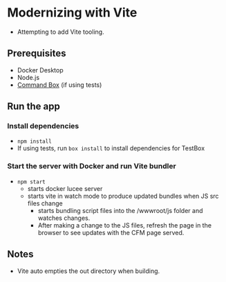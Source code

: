 # Modernizing with Vite

- Attempting to add Vite tooling.

## Prerequisites

- Docker Desktop
- Node.js
- [Command Box](https://www.ortussolutions.com/products/commandbox) (if using tests)

## Run the app

### Install dependencies

- `npm install`
- If using tests, run `box install` to install dependencies for TestBox

### Start the server with Docker and run Vite bundler

- `npm start`
  - starts docker lucee server
  - starts vite in watch mode to produce updated bundles when JS src files change
    - starts bundling script files into the /wwwroot/js folder and watches changes.
    - After making a change to the JS files, refresh the page in the browser to see updates with the CFM page served.

## Notes

- Vite auto empties the out directory when building.
